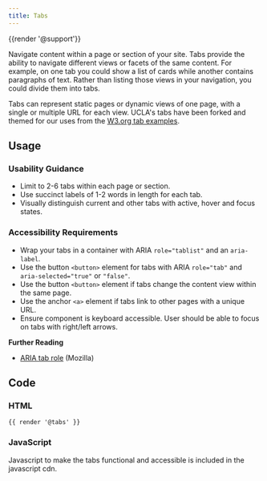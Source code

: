 ```yaml
---
title: Tabs
---
```

{{render '@support'}}

Navigate content within a page or section of your site. Tabs provide the ability to navigate different views or facets of the same content. For example, on one tab you could show a list of cards while another contains paragraphs of text. Rather than listing those views in your navigation, you could divide them into tabs.

Tabs can represent static pages or dynamic views of one page, with a single or multiple URL for each view. UCLA's tabs have been forked and themed for our uses from the [W3.org tab examples](https://www.w3.org/TR/wai-aria-practices-1.1/examples/tabs/tabs-1/tabs.html).

<h2>Usage</h2>

<h3>Usability Guidance</h3>

* Limit to 2-6 tabs within each page or section.
* Use succinct labels of 1-2 words in length for each tab.
* Visually distinguish current and other tabs with active, hover and focus states.

<h3>Accessibility Requirements</h3>

* Wrap your tabs in a container with ARIA `role="tablist"` and an `aria-label`.
* Use the button `<button>` element for tabs with ARIA `role="tab"` and `aria-selected="true"` or `"false"`.
* Use the button `<button>` element if tabs change the content view within the same page.
* Use the anchor `<a>` element if tabs link to other pages with a unique URL.
* Ensure component is keyboard accessible. User should be able to focus on tabs with right/left arrows.

<strong>Further Reading</strong>

* [ARIA tab role](https://developer.mozilla.org/en-US/docs/Web/Accessibility/ARIA/Roles/Tab_Role) (Mozilla)

<h2>Code</h2>

<h3>HTML</h3>

```
{{ render '@tabs' }}
```

<h3>JavaScript</h3>

Javascript to make the tabs functional and accessible is included in the javascript cdn.
